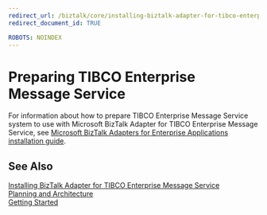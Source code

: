 ```yaml
---
redirect_url: /biztalk/core/installing-biztalk-adapter-for-tibco-enterprise-message-service.md
redirect_document_id: TRUE

ROBOTS: NOINDEX
--- 
```


# Preparing TIBCO Enterprise Message Service
For information about how to prepare TIBCO Enterprise Message Service system to use with Microsoft BizTalk Adapter for TIBCO Enterprise Message Service, see [Microsoft BizTalk Adapters for Enterprise Applications installation guide](../adapters-and-accelerators/install-configure-biztalk-adapters-enterprise-applications.md).  
  
## See Also  
 [Installing BizTalk Adapter for TIBCO Enterprise Message Service](../core/installing-biztalk-adapter-for-tibco-enterprise-message-service.md)   
 [Planning and Architecture](../core/planning-and-architecture16.md)   
 [Getting Started](../core/getting-started-with-biztalk-adapter-for-tibco-enterprise-message-service.md)